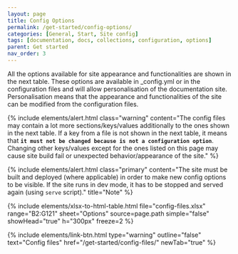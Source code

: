 ```yaml
---
layout: page
title: Config Options
permalink: /get-started/config-options/
categories: [General, Start, Site config]
tags: [documentation, docs, collections, configuration, options]
parent: Get started
nav_order: 3
---
```


All the options available for site appearance and functionalities are shown in the next table. These options are available in _config.yml or in the configuration files and will allow personalisation of the documentation site. Personalisation means that the appearance and functionalities of the site can be modified from the configuration files.

{% include elements/alert.html class="warning" 
    content="The config files may contain a lot more sections/keys/values additionally to the ones shown in the next table. If a key from a file is not shown in the next table, it means that **`it must not be changed because is not a configuration option`**. Changing other keys/values except for the ones listed on this page may cause site build fail or unexpected behavior/appearance of the site." 
%}

{% include elements/alert.html class="primary" 
    content="The site must be built and deployed (where applicable) in order to make new config options to be visible. If the site runs in dev mode, it has to be stopped and served again (using `serve` script)." title="Note" 
%}

{% include elements/xlsx-to-html-table.html 
    file="config-files.xlsx" 
    range="B2:G121" 
    sheet="Options"
    source=page.path
    simple="false"
    showHead="true"
    h="300px"
    freeze=2
%}

{% include elements/link-btn.html type="warning" outline="false" text="Config files" href="/get-started/config-files/" newTab="true" %}